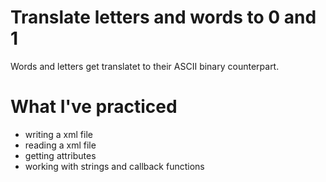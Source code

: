 # Translate letters and words to 0 and 1
Words and letters get translatet to their ASCII binary counterpart.


# What I've practiced
- writing a xml file
- reading a xml file
- getting attributes
- working with strings and callback functions
